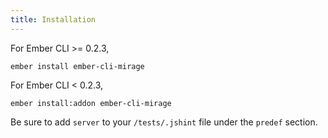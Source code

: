 ```yaml
---
title: Installation
---
```


For Ember CLI >= 0.2.3,

```
ember install ember-cli-mirage
```

For Ember CLI < 0.2.3,

```
ember install:addon ember-cli-mirage
```

Be sure to add `server` to your `/tests/.jshint` file under the `predef` section.
